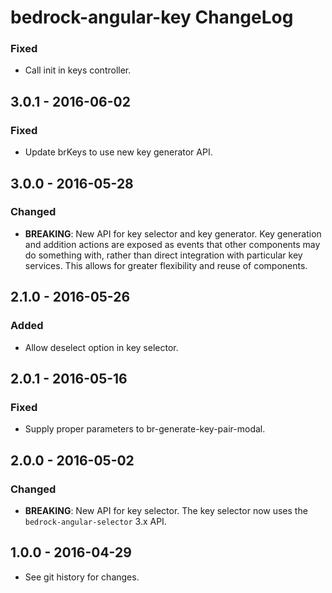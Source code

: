 # bedrock-angular-key ChangeLog

### Fixed
- Call init in keys controller.

## 3.0.1 - 2016-06-02

### Fixed
- Update brKeys to use new key generator API.

## 3.0.0 - 2016-05-28

### Changed
- **BREAKING**: New API for key selector and key generator. Key
  generation and addition actions are exposed as events that
  other components may do something with, rather than direct
  integration with particular key services. This allows for
  greater flexibility and reuse of components.

## 2.1.0 - 2016-05-26

### Added
- Allow deselect option in key selector.

## 2.0.1 - 2016-05-16

### Fixed
- Supply proper parameters to br-generate-key-pair-modal.

## 2.0.0 - 2016-05-02

### Changed
- **BREAKING**: New API for key selector. The key selector now uses the
  `bedrock-angular-selector` 3.x API.

## 1.0.0 - 2016-04-29

- See git history for changes.
